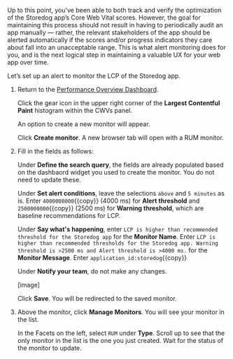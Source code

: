 Up to this point, you’ve been able to both track and verify the optimization of the Storedog app’s Core Web Vital scores. However, the goal for maintaining this process should not result in having to periodically audit an app manually –– rather, the relevant stakeholders of the app should be alerted automatically if the scores and/or progress indicators they care about fall into an unacceptable range. This is what alert monitoring does for you, and is the next logical step in maintaining a valuable UX for your web app over time. 

Let’s set up an alert to monitor the LCP of the Storedog app.

1. Return to the [Performance Overview Dashboard](link).

    Click the gear icon in the upper right corner of the **Largest Contentful Paint** histogram within the CWVs panel. 
    
    An option to create a new monitor will appear. 
    
    Click **Create monitor**. A new browser tab will open with a RUM monitor.

2. Fill in the fields as follows:

    Under **Define the search query**, the fields are already populated based on the dashbaord widget you used to create the monitor. You do not need to update these.

    Under **Set alert conditions**, leave the selections `above` and `5 minutes` as is. Enter `4000000000`{{copy}} (4000 ms) for **Alert threshold** and `2500000000`{{copy}} (2500 ms) for **Warning threshold**, which are baseline recommendations for LCP.

    Under **Say what's happening**, enter `LCP is higher than recommended threshold for the Storedog app` for the **Monitor Name**. Enter `LCP is higher than recommended thresholds for the Storedog app. Warning threshold is >2500 ms and Alert threshold is >4000 ms.` for the **Monitor Message**. Enter `application_id:storedog`{{copy}}

    Under **Notify your team**, do not make any changes.

    [image]

    Click **Save**. You will be redirected to the saved monitor.

4. Above the monitor, click **Manage Monitors**. You will see your monitor in the list.

    In the Facets on the left, select `RUM` under **Type**. Scroll up to see that the only monitor in the list is the one you just created. Wait for the status of the monitor to update.
